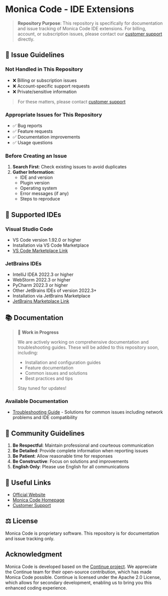 # Monica Code - IDE Extensions

> **Repository Purpose**: This repository is specifically for documentation and issue tracking of Monica Code IDE extensions. For billing, account, or subscription issues, please contact our [customer support](https://monica.im/feedback?platform=monica_code) directly.

<a name="issue-reporting"></a>
## 🐛 Issue Guidelines

### Not Handled in This Repository
- ❌ Billing or subscription issues
- ❌ Account-specific support requests
- ❌ Private/sensitive information
> For these matters, please contact [customer support](https://monica.im/feedback?platform=monica_code)

### Appropriate Issues for This Repository
- ✅ Bug reports
- ✅ Feature requests
- ✅ Documentation improvements
- ✅ Usage questions

### Before Creating an Issue

1. **Search First**: Check existing issues to avoid duplicates
2. **Gather Information**:
   - IDE and version
   - Plugin version
   - Operating system
   - Error messages (if any)
   - Steps to reproduce

## 🎯 Supported IDEs

### Visual Studio Code
- VS Code version 1.92.0 or higher
- Installation via VS Code Marketplace
- [VS Code Marketplace Link](https://marketplace.visualstudio.com/items?itemName=MonicaIM.monica-code)

### JetBrains IDEs
- IntelliJ IDEA 2022.3 or higher
- WebStorm 2022.3 or higher
- PyCharm 2022.3 or higher
- Other JetBrains IDEs of version 2022.3+
- Installation via JetBrains Marketplace
- [JetBrains Marketplace Link](https://plugins.jetbrains.com/plugin/25891-monica-code)

## 📚 Documentation

> 🚧 **Work in Progress**
> 
> We are actively working on comprehensive documentation and troubleshooting guides. These will be added to this repository soon, including:
> - Installation and configuration guides
> - Feature documentation
> - Common issues and solutions
> - Best practices and tips
> 
> Stay tuned for updates!

### Available Documentation
- [Troubleshooting Guide](TROUBLESHOOTING.md) - Solutions for common issues including network problems and IDE compatibility

## 🤝 Community Guidelines

1. **Be Respectful**: Maintain professional and courteous communication
2. **Be Detailed**: Provide complete information when reporting issues
3. **Be Patient**: Allow reasonable time for responses
4. **Be Constructive**: Focus on solutions and improvements
5. **English Only**: Please use English for all communications

## 🔗 Useful Links

- [Official Website](https://monica.im)
- [Monica Code Homepage](https://monica.im/code)
- [Customer Support](https://monica.im/feedback?platform=monica_code)

## ⚖️ License

Monica Code is proprietary software. This repository is for documentation and issue tracking only.

## Acknowledgment

Monica Code is developed based on the [Continue project](https://github.com/continuedev/continue/). We appreciate the Continue team for their open-source contribution, which has made Monica Code possible. Continue is licensed under the Apache 2.0 License, which allows for secondary development, enabling us to bring you this enhanced coding experience.
